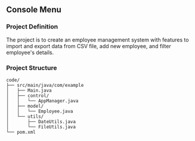 <h2>Console Menu</h2>

### Project Definition
The project is to create an employee management system with features to import and export data from CSV file, add new employee, and filter employee's details.

### Project Structure
```
code/
├── src/main/java/com/example
│   ├── Main.java
│   ├── control/
│   │   └── AppManager.java
│   ├── model/
│   │   └── Employee.java
│   └── utils/
│       ├── DateUtils.java
│       └── FileUtils.java
└── pom.xml
```